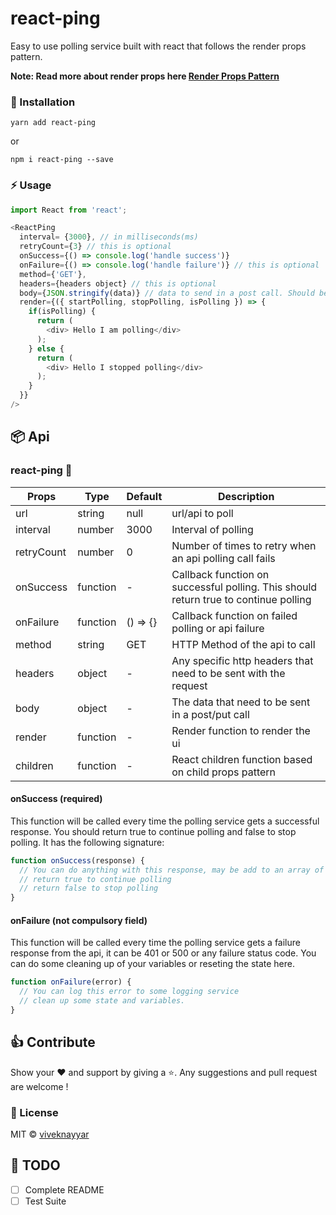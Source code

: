 # react-ping

Easy to use polling service built with react that follows the render props pattern.

**Note: Read more about render props here  [Render Props Pattern](https://reactjs.org/docs/render-props.html)**

### 🚚 Installation

```
yarn add react-ping
```

or

```
npm i react-ping --save
```

### ⚡️ Usage

```javascript
import React from 'react';

<ReactPing 
  interval= {3000}, // in milliseconds(ms)
  retryCount={3} // this is optional
  onSuccess={() => console.log('handle success')}
  onFailure={() => console.log('handle failure')} // this is optional
  method={'GET'},
  headers={headers object} // this is optional
  body={JSON.stringify(data)} // data to send in a post call. Should be stringified always
  render={({ startPolling, stopPolling, isPolling }) => {
    if(isPolling) {
      return (
        <div> Hello I am polling</div>
      );
    } else {
      return (
        <div> Hello I stopped polling</div>
      );
    }
  }}
/>
```

## 📦 Api

### react-ping 🔔

| Props                   | Type                   | Default   | Description                                                                                         |
|-------------------------|------------------------|-----------|-----------------------------------------------------------------------------------------------------|
| url                     | string                 | null      | url/api to poll                                                                                     |
| interval                | number                 | 3000      | Interval of polling                                                                                 |
| retryCount              | number                 | 0         | Number of times to retry when an api polling call fails                                             |
| onSuccess               | function               | -         | Callback function on successful polling. This should return true to continue polling                |
| onFailure               | function               | () => {}  | Callback function on failed polling or api failure                                                  |
| method                  | string                 | GET       | HTTP Method of the api to call                                                                      |
| headers                 | object                 | -         | Any specific http headers that need to be sent with the request                                     |
| body                    | object                 | -         | The data that need to be sent in a post/put call                                                    |
| render                  | function               | -         | Render function to render the ui                                                                    |
| children                | function               | -         | React children function based on child props pattern                                                |

#### onSuccess (required)

This function will be called every time the polling service gets a successful response.
You should return true to continue polling and false to stop polling. It has the following signature:

```javascript
function onSuccess(response) {
  // You can do anything with this response, may be add to an array of some state of your react component
  // return true to continue polling
  // return false to stop polling
}
```

#### onFailure (not compulsory field)

This function will be called every time the polling service gets a failure response from the api, it can be 401 or 500 or any failure status code.
You can do some cleaning up of your variables or reseting the state here.

```javascript
function onFailure(error) {
  // You can log this error to some logging service
  // clean up some state and variables.
}
```

## 👍 Contribute

Show your ❤️ and support by giving a ⭐. Any suggestions and pull request are welcome !

### 📝 License

MIT © [viveknayyar](https://github.com/vivek12345)

## 👷 TODO

- [ ] Complete README
- [ ] Test Suite